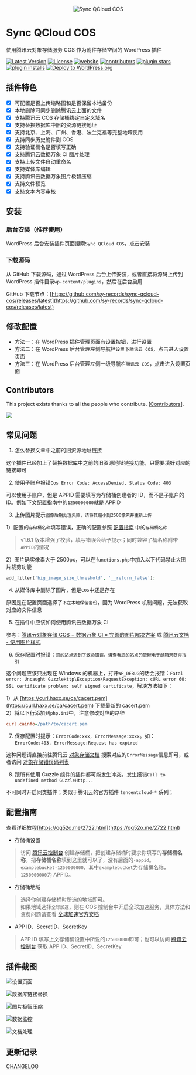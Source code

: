 <p align="center">
    <img src=".wordpress-org/wordpress-cos.png" alt="Sync QCloud COS" />
</p>

# Sync QCloud COS

使用腾讯云对象存储服务 COS 作为附件存储空间的 WordPress 插件

[![Latest Version](https://img.shields.io/github/release/sy-records/sync-qcloud-cos.svg)](https://github.com/sy-records/sync-qcloud-cos/releases)
[![License](https://img.shields.io/github/license/sy-records/sync-qcloud-cos?color=red)](LICENSE)
[![website](https://img.shields.io/badge/website-qq52o.me-blue)](https://qq52o.me)
[![contributors](https://img.shields.io/github/contributors/sy-records/sync-qcloud-cos?color=blue)](https://github.com/sy-records/sync-qcloud-cos/graphs/contributors)
[![plugin stars](https://img.shields.io/wordpress/plugin/stars/sync-qcloud-cos)](https://wordpress.org/plugins/sync-qcloud-cos/)
[![plugin installs](https://img.shields.io/wordpress/plugin/installs/sync-qcloud-cos)](https://wordpress.org/plugins/sync-qcloud-cos/)
[![Deploy to WordPress.org](https://github.com/sy-records/sync-qcloud-cos/actions/workflows/deploy.yml/badge.svg)](https://github.com/sy-records/sync-qcloud-cos/actions/workflows/deploy.yml)

## 插件特色

- [x] 可配置是否上传缩略图和是否保留本地备份
- [x] 本地删除可同步删除腾讯云上面的文件
- [x] 支持腾讯云 COS 存储桶绑定自定义域名
- [x] 支持替换数据库中旧的资源链接地址
- [x] 支持北京、上海、广州、香港、法兰克福等完整地域使用
- [x] 支持同步历史附件到 COS
- [x] 支持验证桶名是否填写正确
- [x] 支持腾讯云数据万象 CI 图片处理
- [x] 支持上传文件自动重命名
- [x] 支持媒体库编辑
- [x] 支持腾讯云数据万象图片极智压缩
- [x] 支持文件预览
- [x] 支持文本内容审核

## 安装

### 后台安装（推荐使用）

WordPress 后台安装插件页面搜索`Sync QCloud COS`，点击安装

### 下载源码

从 GitHub 下载源码，通过 WordPress 后台上传安装，或者直接将源码上传到 WordPress 插件目录`wp-content/plugins`，然后在后台启用

GitHub 下载节点：[https://github.com/sy-records/sync-qcloud-cos/releases/latest](https://github.com/sy-records/sync-qcloud-cos/releases/latest)

## 修改配置

- 方法一：在 WordPress 插件管理页面有设置按钮，进行设置
- 方法二：在 WordPress 后台管理左侧导航栏`设置`下`腾讯云 COS`，点击进入设置页面
- 方法三：在 WordPress 后台管理左侧一级导航栏`腾讯云 COS`，点击进入设置页面

## Contributors

This project exists thanks to all the people who contribute. [[Contributors](https://github.com/sy-records/sync-qcloud-cos/graphs/contributors)].

<a href="https://github.com/sy-records/sync-qcloud-cos/graphs/contributors"><img src="https://opencollective.com/cos/contributors.svg?width=890&button=false" /></a>

## 常见问题

1. 怎么替换文章中之前的旧资源地址链接

这个插件已经加上了替换数据库中之前的旧资源地址链接功能，只需要填好对应的链接即可

2. 使用子账户报错`Cos Error Code: AccessDenied, Status Code: 403`

可以使用子账户，但是 APPID 需要填写为存储桶创建者的 ID，而不是子账户的 ID。例如下文配置指南中的`1250000000`就是 APPID

3. 上传图片提示`图像后期处理失败，请将其缩小到2500像素并重新上传`

1）配置的`存储桶名称`填写错误，正确的配置参照 [配置指南](https://github.com/sy-records/sync-qcloud-cos#%E9%85%8D%E7%BD%AE%E6%8C%87%E5%8D%97) 中的`存储桶名称`

> v1.6.1 版本增强了校验，填写错误会给予提示；同时兼容了桶名称附带`APPID`的情况

2）图片确实像素大于 2500px，可以在`functions.php`中加入以下代码禁止大图片裁剪功能

```php
add_filter('big_image_size_threshold', '__return_false');
```

4. 从媒体库中删除了图片，但是`COS`中还是存在

原因是在配置页面选择了`不在本地保留备份`，因为 WordPress 机制问题，无法获取对应的文件信息

5. 在插件中应该如何使用腾讯云数据万象 CI

参考：[腾讯云对象存储 COS + 数据万象 CI = 完善的图片解决方案](https://cloud.tencent.com/developer/article/1606153) 或 [腾讯云文档 - 使用图片样式](https://cloud.tencent.com/document/product/436/42214#.E4.BD.BF.E7.94.A8.E5.9B.BE.E7.89.87.E6.A0.B7.E5.BC.8F)

6. 保存配置时报错：`您的站点遇到了致命错误，请查看您的站点的管理电子邮箱来获得指引`

这个问题应该只出现在 Windows 的机器上，打开`WP_DEBUG`的话会报错：`Fatal error: Uncaught GuzzleHttp\Exception\RequestException: cURL error 60: SSL certificate problem: self signed certificate`，解决方法如下：

1）从 [https://curl.haxx.se/ca/cacert.pem](https://curl.haxx.se/ca/cacert.pem) 下载最新的 cacert.pem  
2）将以下行添加到`php.ini`中，注意修改对应的路径

```ini
curl.cainfo=/path/to/cacert.pem
```

7. 保存配置时提示：`ErrorCode:xxx, ErrorMessage:xxxx`。如：`ErrorCode:403, ErrorMessage:Request has expired`

这种问题请直接前往腾讯云 [对象存储文档](https://cloud.tencent.com/document/product/436) 搜索对应的`ErrorMessage`信息即可，或者访问 [对象存储错误码列表](https://cloud.tencent.com/document/product/436/7730#.E9.94.99.E8.AF.AF.E7.A0.81.E5.88.97.E8.A1.A8)

8. 跟所有使用 Guzzle 组件的插件都可能发生冲突，发生报错`Call to undefined method GuzzleHttp...`

不可同时开启同类插件；类似于腾讯云的官方插件 `tencentcloud-*` 系列；

## 配置指南

查看详细教程[https://qq52o.me/2722.html](https://qq52o.me/2722.html)

- 存储桶设置

> 访问 [腾讯云控制台](https://console.cloud.tencent.com/cos5/bucket) 创建存储桶，把创建存储桶时要求你填写的**存储桶名称**，把**存储桶名称**填到这里就可以了，没有后面的`-appid`。  
> `examplebucket-1250000000`，其中`examplebucket`为存储桶名称，`1250000000`为 APPID。

- 存储桶地域

> 选择你创建存储桶时所选的地域即可。  
> 如果地域选择`全球加速`，则在 COS 控制台中开启全球加速服务，具体方法和资费问题请查看 [全球加速官方文档](https://cloud.tencent.com/document/product/436/38866)

- APP ID、SecretID、SecretKey

> APP ID 填写上文存储桶设置中所说的`125000000`即可；也可以访问 [腾讯云控制台](https://console.cloud.tencent.com/cos5/key) 获取 APP ID、SecretID、SecretKey

## 插件截图

![设置页面](.wordpress-org/screenshot-1.png)

![数据库链接替换](.wordpress-org/screenshot-2.png)

![图片极智压缩](.wordpress-org/screenshot-3.png)

![数据监控](.wordpress-org/screenshot-4.png)

![文档处理](.wordpress-org/screenshot-5.png)

## 更新记录

[CHANGELOG](https://github.com/sy-records/sync-qcloud-cos/blob/master/CHANGELOG.md)
